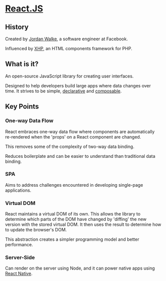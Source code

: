 # [React.JS](https://github.com/reactjs)
## History

  Created by [Jordan Walke](https://github.com/jordwalke), a software engineer at Facebook.

  Influenced by [XHP](https://en.wikipedia.org/wiki/XHP), an HTML components framework for PHP.

## What is it?

  An open-source JavaScript library for creating user interfaces.

  Designed to help developers build large apps where data changes over time. It strives to be simple, [declarative](https://en.wikipedia.org/wiki/Declarative_programming) and [composable](https://en.wikipedia.org/wiki/Composability).

## Key Points

  ### One-way Data Flow
  React embraces one-way data flow where components are automatically re-rendered when the 'props' on a React component are changed.

  This removes some of the complexity of two-way data binding.

  Reduces boilerplate and can be easier to understand than traditional data binding.

  ### SPA
  Aims to address challenges encountered in developing single-page applications.

  ### Virtual DOM
  React maintains a virtual DOM of its own.
   This allows the library to determine which parts of the DOM have changed by 'diffing' the new version with the stored virtual DOM.
   It then uses the result to determine how to update the browser's DOM.

   This abstraction creates a simpler programming model and better performance.

  ### Server-Side
  Can render on the server using Node, and it can power native apps using [React Native](https://facebook.github.io/react-native/).
